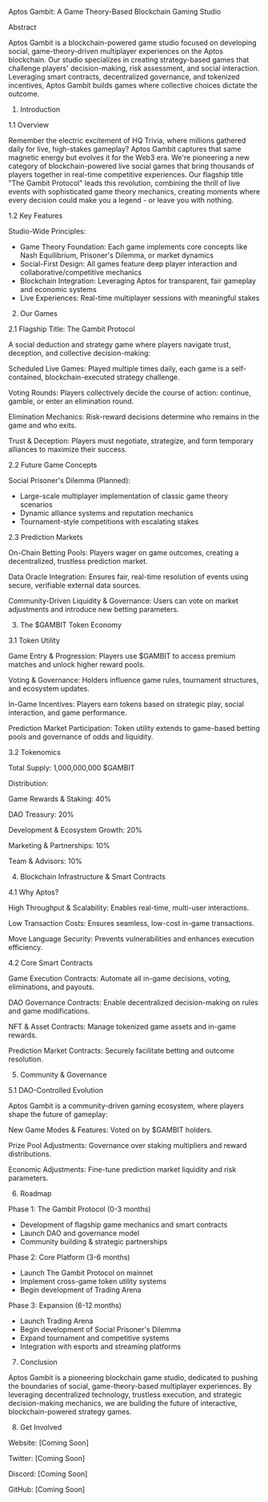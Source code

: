 Aptos Gambit: A Game Theory-Based Blockchain Gaming Studio

Abstract

Aptos Gambit is a blockchain-powered game studio focused on developing social, game-theory-driven multiplayer experiences on the Aptos blockchain. Our studio specializes in creating strategy-based games that challenge players' decision-making, risk assessment, and social interaction. Leveraging smart contracts, decentralized governance, and tokenized incentives, Aptos Gambit builds games where collective choices dictate the outcome.

1. Introduction

1.1 Overview

Remember the electric excitement of HQ Trivia, where millions gathered daily for live, high-stakes gameplay? Aptos Gambit captures that same magnetic energy but evolves it for the Web3 era. We're pioneering a new category of blockchain-powered live social games that bring thousands of players together in real-time competitive experiences. Our flagship title "The Gambit Protocol" leads this revolution, combining the thrill of live events with sophisticated game theory mechanics, creating moments where every decision could make you a legend - or leave you with nothing.

1.2 Key Features

Studio-Wide Principles:
- Game Theory Foundation: Each game implements core concepts like Nash Equilibrium, Prisoner's Dilemma, or market dynamics
- Social-First Design: All games feature deep player interaction and collaborative/competitive mechanics
- Blockchain Integration: Leveraging Aptos for transparent, fair gameplay and economic systems
- Live Experiences: Real-time multiplayer sessions with meaningful stakes

2. Our Games

2.1 Flagship Title: The Gambit Protocol

A social deduction and strategy game where players navigate trust, deception, and collective decision-making:

Scheduled Live Games: Played multiple times daily, each game is a self-contained, blockchain-executed strategy challenge.

Voting Rounds: Players collectively decide the course of action: continue, gamble, or enter an elimination round.

Elimination Mechanics: Risk-reward decisions determine who remains in the game and who exits.

Trust & Deception: Players must negotiate, strategize, and form temporary alliances to maximize their success.

2.2 Future Game Concepts

Social Prisoner's Dilemma (Planned):
- Large-scale multiplayer implementation of classic game theory scenarios
- Dynamic alliance systems and reputation mechanics
- Tournament-style competitions with escalating stakes

2.3 Prediction Markets

On-Chain Betting Pools: Players wager on game outcomes, creating a decentralized, trustless prediction market.

Data Oracle Integration: Ensures fair, real-time resolution of events using secure, verifiable external data sources.

Community-Driven Liquidity & Governance: Users can vote on market adjustments and introduce new betting parameters.

3. The $GAMBIT Token Economy

3.1 Token Utility

Game Entry & Progression: Players use $GAMBIT to access premium matches and unlock higher reward pools.

Voting & Governance: Holders influence game rules, tournament structures, and ecosystem updates.

In-Game Incentives: Players earn tokens based on strategic play, social interaction, and game performance.



Prediction Market Participation: Token utility extends to game-based betting pools and governance of odds and liquidity.

3.2 Tokenomics

Total Supply: 1,000,000,000 $GAMBIT

Distribution:

Game Rewards & Staking: 40%

DAO Treasury: 20%

Development & Ecosystem Growth: 20%

Marketing & Partnerships: 10%

Team & Advisors: 10%

4. Blockchain Infrastructure & Smart Contracts

4.1 Why Aptos?

High Throughput & Scalability: Enables real-time, multi-user interactions.

Low Transaction Costs: Ensures seamless, low-cost in-game transactions.

Move Language Security: Prevents vulnerabilities and enhances execution efficiency.

4.2 Core Smart Contracts

Game Execution Contracts: Automate all in-game decisions, voting, eliminations, and payouts.

DAO Governance Contracts: Enable decentralized decision-making on rules and game modifications.

NFT & Asset Contracts: Manage tokenized game assets and in-game rewards.

Prediction Market Contracts: Securely facilitate betting and outcome resolution.

5. Community & Governance

5.1 DAO-Controlled Evolution

Aptos Gambit is a community-driven gaming ecosystem, where players shape the future of gameplay:

New Game Modes & Features: Voted on by $GAMBIT holders.

Prize Pool Adjustments: Governance over staking multipliers and reward distributions.

Economic Adjustments: Fine-tune prediction market liquidity and risk parameters.

6. Roadmap

Phase 1: The Gambit Protocol (0-3 months)
- Development of flagship game mechanics and smart contracts
- Launch DAO and governance model
- Community building & strategic partnerships

Phase 2: Core Platform (3-6 months)
- Launch The Gambit Protocol on mainnet
- Implement cross-game token utility systems
- Begin development of Trading Arena

Phase 3: Expansion (6-12 months)
- Launch Trading Arena
- Begin development of Social Prisoner's Dilemma
- Expand tournament and competitive systems
- Integration with esports and streaming platforms

7. Conclusion

Aptos Gambit is a pioneering blockchain game studio, dedicated to pushing the boundaries of social, game-theory-based multiplayer experiences. By leveraging decentralized technology, trustless execution, and strategic decision-making mechanics, we are building the future of interactive, blockchain-powered strategy games.

8. Get Involved

Website: [Coming Soon]

Twitter: [Coming Soon]

Discord: [Coming Soon]

GitHub: [Coming Soon]